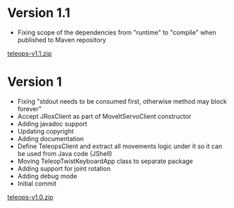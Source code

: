 # Version 1.1

- Fixing scope of the dependencies from "runtime" to "compile" when published to Maven repository

[teleops-v1.1.zip](https://github.com/pinorobotics/teleops/raw/main/teleops/release/teleops-v1.1.zip)

# Version 1

- Fixing "stdout needs to be consumed first, otherwise method may block forever"
- Accept JRosClient as part of MoveItServoClient constructor
- Adding javadoc support
- Updating copyright
- Adding documentation
- Define TeleopsClient and extract all movements logic under it so it can be used from Java code (JShell)
- Moving TeleopTwistKeyboardApp class to separate package
- Adding support for joint rotation
- Adding debug mode
- Initial commit

[teleops-v1.0.zip](https://github.com/pinorobotics/teleops/raw/main/teleops/release/teleops-v1.0.zip)
